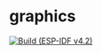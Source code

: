 # graphics

[![Build (ESP-IDF v4.2)](https://github.com/AlbertWDev/graphics/actions/workflows/build-espidf-4.2.yml/badge.svg)](https://github.com/AlbertWDev/graphics/actions/workflows/build-espidf-4.2.yml)
